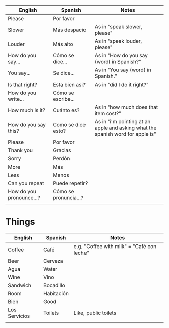 
| English | Spanish | Notes |
| ---- | ---- | ---- |
| Please | Por favor |  |
| Slower | Más despacio | As in "speak slower, please" |
| Louder | Más alto | As in "speak louder, please" |
| How do you say... | Cómo se dice... | As in "How do you say (word) in Spanish?" |
| You say... | Se dice... | As in "You say (word) in Spanish." |
| Is that right? | Esta bien asi? | As in "did I do it right?" |
| How do you write... | Cómo se escribe... |  |
| How much is it? | Cuánto es? | As in "how much does that item cost?" |
| How do you say this? | Como se dice esto? | As in "i'm pointing at an apple and asking what the spanish word for apple is" |
| Please | Por favor |  |
| Thank you | Gracias |  |
| Sorry | Perdón |  |
| More | Más |  |
| Less | Menos |  |
| Can you repeat | Puede repetir? |  |
| How do you pronounce...? | Cómo se pronuncia...? |  |
|  |  |  |
# Things
| English | Spanish | Notes |
| ---- | ---- | ---- |
| Coffee | Café | e.g. "Coffee with milk" = "Café con leche" |
| Beer | Cerveza |  |
| Agua | Water |  |
| Wine | Vino |  |
| Sandwich | Bocadillo |  |
| Room | Habitación |  |
| Bien | Good |  |
| Los Servicios | Toilets | Like, public toilets |
|  |  |  |